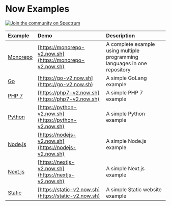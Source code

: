 # Now Examples

[![Join the community on Spectrum](https://withspectrum.github.io/badge/badge.svg)](https://spectrum.chat/zeit)

| Example    | Demo     | Description     |
|:---------- |:---------|:----------------|
| [Monorepo](/monorepo)          | [https://monorepo-v2.now.sh](https://monorepo-v2.now.sh)         | A complete example using multiple programming languages in one repository         |
| [Go](/go)          | [https://go-v2.now.sh](https://go-v2.now.sh)         | A simple GoLang example         |
| [PHP 7](/php-7)    | [https://php7-v2.now.sh](https://php7-v2.now.sh)     | A simple PHP 7 example          |
| [Python](/python)  | [https://python-v2.now.sh](https://python-v2.now.sh) | A simple Python example         |
| [Node.js](/nodejs) | [https://nodejs-v2.now.sh](https://nodejs-v2.now.sh) | A simple Node.js example        |
| [Next.js](/nextjs) | [https://nextjs-v2.now.sh](https://nextjs-v2.now.sh) | A simple Next.js example        |
| [Static](/static)  | [https://static-v2.now.sh](https://static-v2.now.sh) | A simple Static website example |
